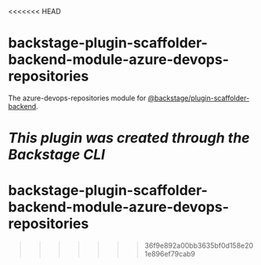 <<<<<<< HEAD
# backstage-plugin-scaffolder-backend-module-azure-devops-repositories

The azure-devops-repositories module for [@backstage/plugin-scaffolder-backend](https://www.npmjs.com/package/@backstage/plugin-scaffolder-backend).

_This plugin was created through the Backstage CLI_
=======
# backstage-plugin-scaffolder-backend-module-azure-devops-repositories
>>>>>>> 36f9e892a00bb3635bf0d158e201e896ef79cab9
